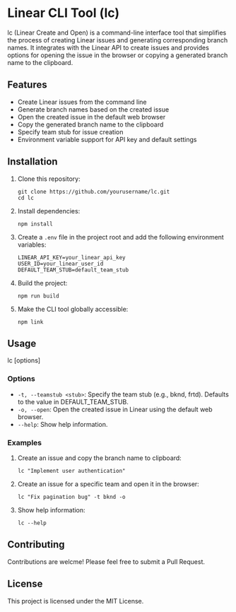 # Linear CLI Tool (lc)

lc (Linear Create and Open) is a command-line interface tool that simplifies the process of creating Linear issues and generating corresponding branch names. It integrates with the Linear API to create issues and provides options for opening the issue in the browser or copying a generated branch name to the clipboard.

## Features

- Create Linear issues from the command line
- Generate branch names based on the created issue
- Open the created issue in the default web browser
- Copy the generated branch name to the clipboard
- Specify team stub for issue creation
- Environment variable support for API key and default settings

## Installation

1. Clone this repository:

   ```
   git clone https://github.com/yourusername/lc.git
   cd lc
   ```

2. Install dependencies:

   ```
   npm install
   ```

3. Create a `.env` file in the project root and add the following environment variables:

   ```
   LINEAR_API_KEY=your_linear_api_key
   USER_ID=your_linear_user_id
   DEFAULT_TEAM_STUB=default_team_stub
   ```

4. Build the project:

   ```
   npm run build
   ```

5. Make the CLI tool globally accessible:

   ```
   npm link
   ```

## Usage

lc <ticketName> [options]

### Options

- `-t, --teamstub <stub>`: Specify the team stub (e.g., bknd, frtd). Defaults to the value in DEFAULT_TEAM_STUB.
- `-o, --open`: Open the created issue in Linear using the default web browser.
- `--help`: Show help information.

### Examples

1. Create an issue and copy the branch name to clipboard:

   ```
   lc "Implement user authentication"
   ```

2. Create an issue for a specific team and open it in the browser:

   ```
   lc "Fix pagination bug" -t bknd -o
   ```

3. Show help information:

   ```
   lc --help
   ```

## Contributing

Contributions are welcme! Please feel free to submit a Pull Request.

## License

This project is licensed under the MIT License.

